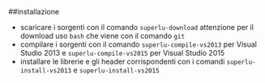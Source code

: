 ##installazione

- scaricare i sorgenti con il comando `superlu-download` attenzione per il download uso `bash` che viene con il comando `git`
- compilare i sorgenti con il comando `superlu-compile-vs2013`
  per Visual Studio 2013 e `superlu-compile-vs2015` per 
  Visual Studio 2015
- installare le librerie e gli header corrispondenti con i
  comandi `superlu-install-vs2013` e `superlu-install-vs2015`
